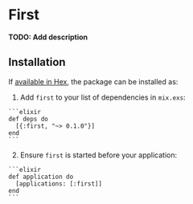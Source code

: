 # First

**TODO: Add description**

## Installation

If [available in Hex](https://hex.pm/docs/publish), the package can be installed as:

  1. Add `first` to your list of dependencies in `mix.exs`:

    ```elixir
    def deps do
      [{:first, "~> 0.1.0"}]
    end
    ```

  2. Ensure `first` is started before your application:

    ```elixir
    def application do
      [applications: [:first]]
    end
    ```

